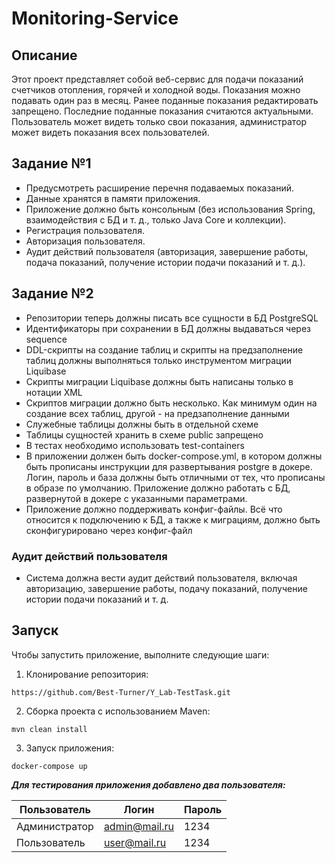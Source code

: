 # Monitoring-Service

## Описание

Этот проект представляет собой веб-сервис для подачи показаний счетчиков отопления, горячей и холодной воды. Показания
можно подавать один раз в месяц. Ранее поданные показания редактировать запрещено. Последние поданные показания
считаются актуальными. Пользователь может видеть только свои показания, администратор может видеть показания всех
пользователей.

## Задание №1

- Предусмотреть расширение перечня подаваемых показаний.
- Данные хранятся в памяти приложения.
- Приложение должно быть консольным (без использования Spring, взаимодействия с БД и т. д., только Java Core и
  коллекции).
- Регистрация пользователя.
- Авторизация пользователя.
- Аудит действий пользователя (авторизация, завершение работы, подача показаний, получение истории подачи показаний и т.
  д.).

## Задание №2

- Репозитории теперь должны писать все сущности в БД PostgreSQL
- Идентификаторы при сохранении в БД должны выдаваться через sequence
- DDL-скрипты на создание таблиц и скрипты на предзаполнение таблиц должны выполняться только инструментом миграции
  Liquibase
- Скрипты миграции Liquibase должны быть написаны только в нотации XML
- Скриптов миграции должно быть несколько. Как минимум один на создание всех таблиц, другой - на предзаполнение данными
- Служебные таблицы должны быть в отдельной схеме
- Таблицы сущностей хранить в схеме public запрещено
- В тестах необходимо использовать test-containers
- В приложении должен быть docker-compose.yml, в котором должны быть прописаны инструкции для развертывания postgre в
  докере. Логин, пароль и база должны быть отличными от тех, что прописаны в образе по умолчанию. Приложение должно
  работать с БД, развернутой в докере с указанными параметрами.
- Приложение должно поддерживать конфиг-файлы. Всё что относится к подключению к БД, а также к миграциям, должно быть
  сконфигурировано через конфиг-файл

### Аудит действий пользователя

- Система должна вести аудит действий пользователя, включая авторизацию, завершение работы, подачу показаний, получение
  истории подачи показаний и т. д.

## Запуск

Чтобы запустить приложение, выполните следующие шаги:

1. Клонирование репозитория:

`https://github.com/Best-Turner/Y_Lab-TestTask.git`

2. Сборка проекта с использованием Maven:

`mvn clean install`

3. Запуск приложения:


`docker-compose up`

*___Для тестирования приложения добавлено два пользователя:___*

| Пользователь  | Логин | Пароль |
|---------------|-------|-----|
| Администратор |admin@mail.ru| 1234|
| Пользователь  |user@mail.ru| 1234 |

